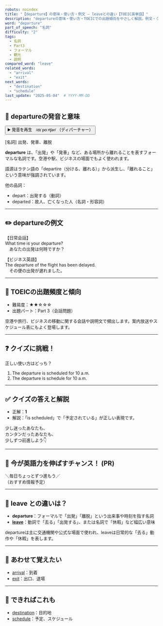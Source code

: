```yaml
---
robots: noindex
title: "【departure】の意味・使い方・例文 ― leaveとの違い【TOEIC英単語】"
description: "departureの意味・使い方・TOEICでの出題傾向をやさしく解説。例文・クイズ付きでleaveとの違いもわかりやすく学べます。"
word: "departure"
part_of_speech: "名詞"
difficulty: "2"
tags:
  - 名詞
  - Part3
  - フォーマル
  - 観光
  - 説明
compared_word: "leave"
related_words:
  - "arrival"
  - "exit"
next_words:
  - "destination"
  - "schedule"
last_update: "2025-05-04"  # YYYY-MM-DD
---
```


## 🔰 departureの発音と意味

<button class="play-audio" onclick="playTTS('departure')">
  <span class="play-audio-main">
    ▶️ 発音を再生　/dɪˈpɑːrtʃər/
  </span>
  <span class="play-audio-sub">
    （ディパーチャー）
  </span>
</button>

[名詞] 出発、発車、離脱

**departure** は、「出発」や「発車」など、ある場所から離れることを表すフォーマルな名詞です。空港や駅、ビジネスの場面でもよく使われます。

語源はラテン語の「departire（分ける、離れる）」から派生し、「離れること」という意味が強調されています。

他の品詞：  
- depart：出発する（動詞）
- departed：故人、亡くなった人（名詞・形容詞）

---

## ✏️ departureの例文

【日常会話】  
What time is your departure?  
　あなたの出発は何時ですか？

【ビジネス英語】  
The departure of the flight has been delayed.  
　その便の出発が遅れました。

---

## 🎯 TOEICの出題頻度と傾向

- 難易度：★★☆☆☆
- 出題パート：Part 3（会話問題）

空港や旅行、ビジネスの移動に関する会話や説明文で頻出します。案内放送やスケジュール表にもよく登場します。

---

## ❓ クイズに挑戦！

正しい使い方はどっち？

1. The departure is scheduled for 10 a.m.  
2. The departure is schedule for 10 a.m.

---

## ✅ クイズの答えと解説

- 正解：**1**
- 解説：「is scheduled」で「予定されている」が正しい表現です。

少し迷ったあなたも、  
カンタンだったあなたも、  
少しずつ前進しよう👇️

---

## 🚀 今が英語力を伸ばすチャンス！ (PR)

<div class="info-center">
＼毎日ちょっとずつ進もう／<br>  
（おすすめ情報予定）
</div>

---

## 🤔  leave との違いは？

- **departure**：フォーマルで「出発」「離脱」という出来事や時刻を指す名詞
- **[leave](/leave)**：動詞で「去る」「出発する」、または名詞で「休暇」など幅広い意味

departureは主に交通機関や公式な場面で使われ、leaveは日常的な「去る」動作や「休暇」を表します。

---

## 🧩 あわせて覚えたい

- [arrival](/arrival)：到着
- [exit](/exit)：出口、退場

---

## 📖 できればこれも

- [destination](/destination)：目的地
- [schedule](/schedule)：予定、スケジュール

<!-- cvid: aid05_bid11 -->
